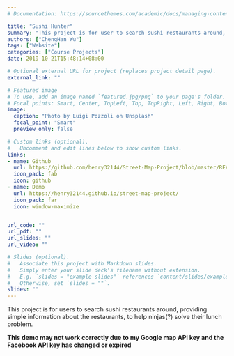 ```yaml
---
# Documentation: https://sourcethemes.com/academic/docs/managing-content/

title: "Sushi Hunter"
summary: "This project is for user to search sushi restaurants around, providing simple information about the restaurants, to help ninjas(?) solve their lunch problem."
authors: ["ChengHan Wu"]
tags: ["Website"]
categories: ["Course Projects"]
date: 2019-10-21T15:48:14+08:00

# Optional external URL for project (replaces project detail page).
external_link: ""

# Featured image
# To use, add an image named `featured.jpg/png` to your page's folder.
# Focal points: Smart, Center, TopLeft, Top, TopRight, Left, Right, BottomLeft, Bottom, BottomRight.
image:
  caption: "Photo by Luigi Pozzoli on Unsplash"
  focal_point: "Smart"
  preview_only: false

# Custom links (optional).
#   Uncomment and edit lines below to show custom links.
links:
- name: Github
  url: https://github.com/henry32144/Street-Map-Project/blob/master/README(EN).md
  icon_pack: fab
  icon: github
- name: Demo
  url: https://henry32144.github.io/street-map-project/
  icon_pack: far
  icon: window-maximize


url_code: ""
url_pdf: ""
url_slides: ""
url_video: ""

# Slides (optional).
#   Associate this project with Markdown slides.
#   Simply enter your slide deck's filename without extension.
#   E.g. `slides = "example-slides"` references `content/slides/example-slides.md`.
#   Otherwise, set `slides = ""`.
slides: ""
---
```


This project is for users to search sushi restaurants around, providing simple information about the restaurants, to help ninjas(?) solve their lunch problem.

**This demo may not work correctly due to my Google map API key and the Facebook API key has changed or expired**
